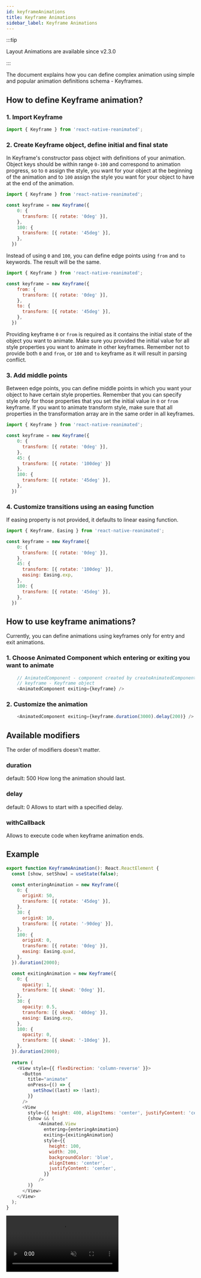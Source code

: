 ```yaml
---
id: keyframeAnimations
title: Keyframe Animations
sidebar_label: Keyframe Animations
---
```


:::tip

Layout Animations are available since v2.3.0

:::

The document explains how you can define complex animation using simple and popular animation definitions schema - Keyframes.

## How to define Keyframe animation?

### 1. Import Keyframe

```js
import { Keyframe } from 'react-native-reanimated';
```

### 2. Create Keyframe object, define initial and final state

In Keyframe's constructor pass object with definitions of your animation. Object keys should be within range `0-100` and correspond to animation progress,
so to `0` assign the style, you want for your object at the beginning of the animation and to `100` assign the style you want for your object to have at the end of the animation.

```js
import { Keyframe } from 'react-native-reanimated';

const keyframe = new Keyframe({
    0: {
      transform: [{ rotate: '0deg' }],
    },
    100: {
      transform: [{ rotate: '45deg' }],
    },
  })
```

Instead of using `0` and `100`, you can define edge points using `from` and `to` keywords. The result will be the same.

```js
import { Keyframe } from 'react-native-reanimated';

const keyframe = new Keyframe({
    from: {
      transform: [{ rotate: '0deg' }],
    },
    to: {
      transform: [{ rotate: '45deg' }],
    },
  })
```

Providing keyframe `0` or `from` is required as it contains the initial state of the object you want to animate. 
Make sure you provided the initial value for all style properties you want to animate in other keyframes.
Remember not to provide both `0` and `from`, or `100` and `to` keyframe as it will result in parsing conflict.

### 3. Add middle points

Between edge points, you can define middle points in which you want your object to have certain style properties.
Remember that you can specify style only for those properties that you set the initial value in `0` or `from` keyframe.
If you want to animate transform style, make sure that all properties in the transformation array are in the same order in all keyframes.

```js
import { Keyframe } from 'react-native-reanimated';

const keyframe = new Keyframe({
    0: {
      transform: [{ rotate: '0deg' }],
    },
    45: {
      transform: [{ rotate: '100deg' }]
    },
    100: {
      transform: [{ rotate: '45deg' }],
    },
  })
```

### 4. Customize transitions using an easing function

If easing property is not provided, it defaults to linear easing function.

```js
import { Keyframe, Easing } from 'react-native-reanimated';

const keyframe = new Keyframe({
    0: {
      transform: [{ rotate: '0deg' }],
    },
    45: {
      transform: [{ rotate: '100deg' }],
      easing: Easing.exp,
    },
    100: {
      transform: [{ rotate: '45deg' }],
    },
  })
```

## How to use keyframe animations?

Currently, you can define animations using keyframes only for entry and exit animations. 

### 1. Choose Animated Component which entering or exiting you want to animate
```js
    // AnimatedComponent - component created by createAnimatedComponent or imported from Reanimated
    // keyframe - Keyframe object
    <AnimatedComponent exiting={keyframe} />
```
### 2. Customize the animation
```js
    <AnimatedComponent exiting={keyframe.duration(3000).delay(200)} />
```

## Available modifiers
The order of modifiers doesn't matter.

### duration
default: 500
How long the animation should last.

### delay
default: 0
Allows to start with a specified delay.

### withCallback
Allows to execute code when keyframe animation ends.
## Example

```js
export function KeyframeAnimation(): React.ReactElement {
  const [show, setShow] = useState(false);

  const enteringAnimation = new Keyframe({
    0: {
      originX: 50,
      transform: [{ rotate: '45deg' }],
    },
    30: {
      originX: 10,
      transform: [{ rotate: '-90deg' }],
    },
    100: {
      originX: 0,
      transform: [{ rotate: '0deg' }],
      easing: Easing.quad,
    },
  }).duration(2000);

  const exitingAnimation = new Keyframe({
    0: {
      opacity: 1,
      transform: [{ skewX: '0deg' }],
    },
    30: {
      opacity: 0.5,
      transform: [{ skewX: '40deg' }],
      easing: Easing.exp,
    },
    100: {
      opacity: 0,
      transform: [{ skewX: '-10deg' }],
    },
  }).duration(2000);
  
  return (
    <View style={{ flexDirection: 'column-reverse' }}>
      <Button
        title="animate"
        onPress={() => {
          setShow((last) => !last);
        }}
      />
      <View
        style={{ height: 400, alignItems: 'center', justifyContent: 'center' }}>
        {show && (
            <Animated.View
              entering={enteringAnimation}
              exiting={exitingAnimation}
              style={{
                height: 100,
                width: 200,
                backgroundColor: 'blue',
                alignItems: 'center',
                justifyContent: 'center',
              }}
            />
        )}
      </View>
    </View>
  );
}
```

<video src="https://user-images.githubusercontent.com/48885911/125463255-04502655-3147-4d15-ae5b-f327666eadff.mov" controls="controls" muted="muted"></video>